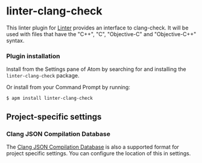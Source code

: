 # linter-clang-check

This linter plugin for [Linter](https://github.com/AtomLinter/Linter) provides an interface to clang-check.
It will be used with files that have the "C++", "C", "Objective-C" and "Objective-C++" syntax.

### Plugin installation
Install from the Settings pane of Atom by searching for and installing the `linter-clang-check` package.

Or install from your Command Prompt by running:
```
$ apm install linter-clang-check
```

## Project-specific settings

### Clang JSON Compilation Database
The [Clang JSON Compilation Database](http://clang.llvm.org/docs/JSONCompilationDatabase.html) is also a supported format for project specific settings. You can configure the location of this in settings.
